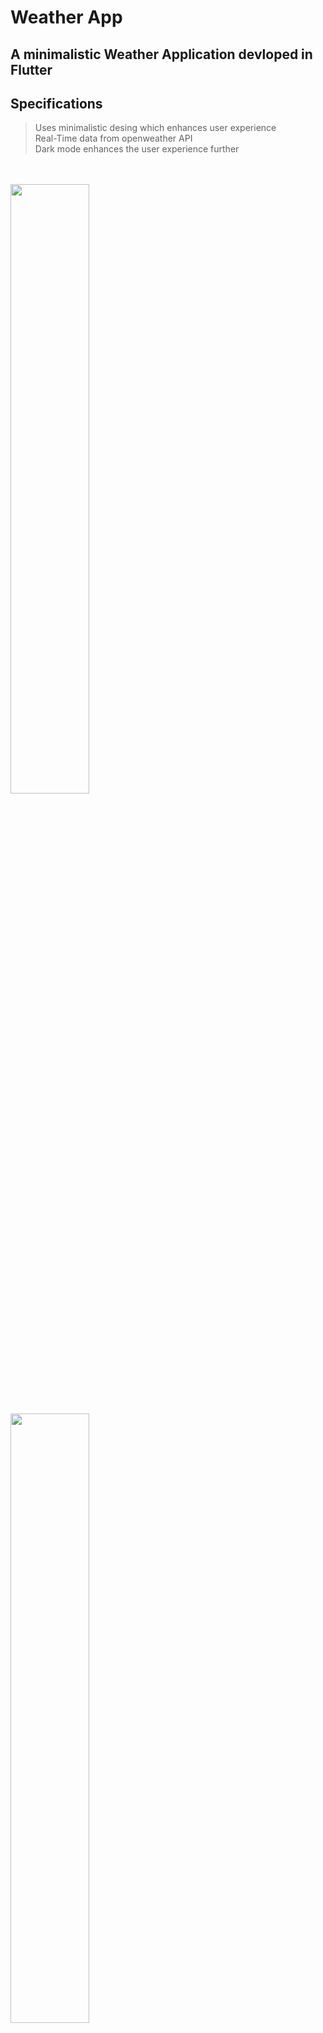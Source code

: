 # Weather App

## A minimalistic Weather Application devloped in Flutter

## Specifications
> Uses minimalistic desing which enhances user experience
><br>
> Real-Time data from openweather API
><br>
> Dark mode enhances the user experience further

<br>
<br>
<img = src = 'https://github.com/virajgovilkar7/Weather-App-Flutter/assets/113784392/7da2387e-9248-4128-a5df-0afa303b7a08' height = 50% width = 50%>
<br>
<br>
<img = src = 'https://github.com/virajgovilkar7/Weather-App-Flutter/assets/113784392/2576cf9b-d490-409a-afb4-8d524470e030' height = 50% width = 50%>


